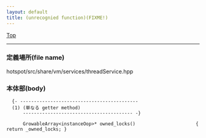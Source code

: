 ```yaml
---
layout: default
title: (unrecognied function)(FIXME!)
---
```

[Top](../index.html)

--- 
### 定義場所(file name)
hotspot/src/share/vm/services/threadService.hpp


### 本体部(body)
```
  {- -------------------------------------------
  (1) (単なる getter method)
      ---------------------------------------- -}

	  GrowableArray<instanceOop>* owned_locks()                      { return _owned_locks; }
	
```


